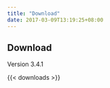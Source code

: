 ```yaml
---
title: "Download"
date: 2017-03-09T13:19:25+08:00
---
```

## Download

Version 3.4.1

{{< downloads >}}
